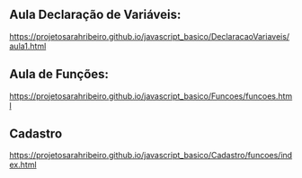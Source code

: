 ## Aula Declaração de Variáveis:
https://projetosarahribeiro.github.io/javascript_basico/DeclaracaoVariaveis/aula1.html
## Aula de Funções:
https://projetosarahribeiro.github.io/javascript_basico/Funcoes/funcoes.html
## Cadastro
https://projetosarahribeiro.github.io/javascript_basico/Cadastro/funcoes/index.html

